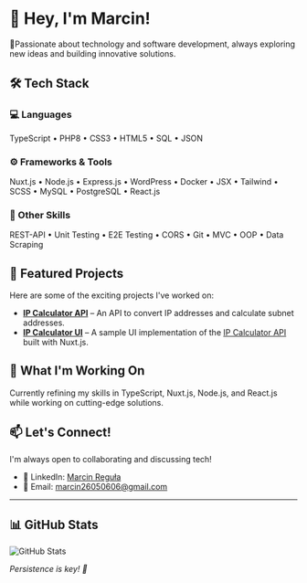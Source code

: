 # 👋 Hey, I'm Marcin!  

🚀Passionate about technology and software development, always exploring new ideas and building innovative solutions.

## 🛠 Tech Stack  
### 💻 Languages  
TypeScript • PHP8 • CSS3 • HTML5 • SQL • JSON  

### ⚙️ Frameworks & Tools  
Nuxt.js  • Node.js • Express.js • WordPress • Docker • JSX • Tailwind • SCSS • MySQL • PostgreSQL • React.js

### 🔧 Other Skills  
REST-API • Unit Testing • E2E Testing • CORS • Git • MVC • OOP • Data Scraping  

## 📌 Featured Projects  
Here are some of the exciting projects I've worked on:  
- **[IP Calculator API](https://github.com/Matt443/ip_calculator_api)** – An API to convert IP addresses and calculate subnet addresses.  
- **[IP Calculator UI](https://github.com/Matt443/ip_calculator_UI)** – A sample UI implementation of the [IP Calculator API](https://github.com/Matt443/ip_calculator_api) built with Nuxt.js.  

## 🚀 What I'm Working On  
Currently refining my skills in TypeScript, Nuxt.js, Node.js, and React.js while working on cutting-edge solutions.  

## 📫 Let's Connect!  
I'm always open to collaborating and discussing tech!  
- 🔗 LinkedIn: [Marcin Reguła](https://www.linkedin.com/in/marcin-regula-481b0a2b2)  
- 📧 Email: marcin26050606@gmail.com  

---

## 📊 GitHub Stats  
![GitHub Stats](https://github-readme-stats.vercel.app/api/top-langs/?username=Matt443&theme=dark&show_icons=true&hide_border=true&layout=compact)

_Persistence is key! 🚀_
